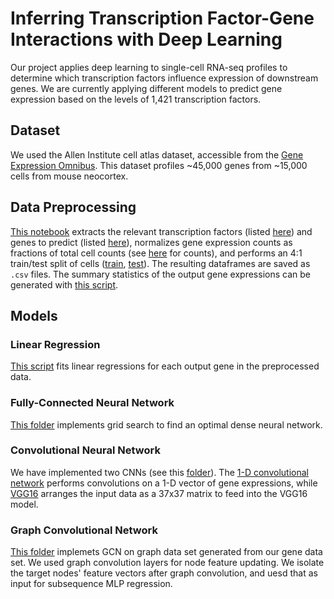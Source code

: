 # Inferring Transcription Factor-Gene Interactions with Deep Learning

Our project applies deep learning to single-cell RNA-seq profiles to determine which transcription factors influence expression of downstream genes. We are currently applying different models to predict gene expression based on the levels of 1,421 transcription factors.

## Dataset

We used the Allen Institute cell atlas dataset, accessible from the [Gene Expression Omnibus](https://www.ncbi.nlm.nih.gov/geo/query/acc.cgi?acc=GSE115746). This dataset profiles ~45,000 genes from ~15,000 cells from mouse neocortex.

## Data Preprocessing

[This notebook](load_data/data_loader_v2.ipynb) extracts the relevant transcription factors (listed [here](load_data/input_genes.txt)) and genes to predict (listed [here](load_data/output_genes-1.txt)), normalizes gene expression counts as fractions of total cell counts (see [here](load_data/cell_expr_sums.csv) for counts), and performs an 4:1 train/test split of cells ([train](load_data/train_cells.txt), [test](load_data/test_cells.txt)). The resulting dataframes are saved as `.csv` files. The summary statistics of the output gene expressions can be generated with [this script](output_dataset_describe.py).

## Models

### Linear Regression

[This script](linear_regression_ka2461.py) fits linear regressions for each output gene in the preprocessed data.

### Fully-Connected Neural Network

[This folder](DNN) implements grid search to find an optimal dense neural network.

### Convolutional Neural Network

We have implemented two CNNs (see this [folder](cnn)). The [1-D convolutional network](cnn/1d_cnn.ipynb) performs convolutions on a 1-D vector of gene expressions, while [VGG16](cnn/vgg16.ipynb) arranges the input data as a 37x37 matrix to feed into the VGG16 model.

### Graph Convolutional Network
[This folder](GCN) implemets GCN on graph data set generated from our gene data set. We used graph convolution layers for node feature updating. We isolate the target nodes' feature vectors after graph convolution, and uesd that as input for subsequence MLP regression.
